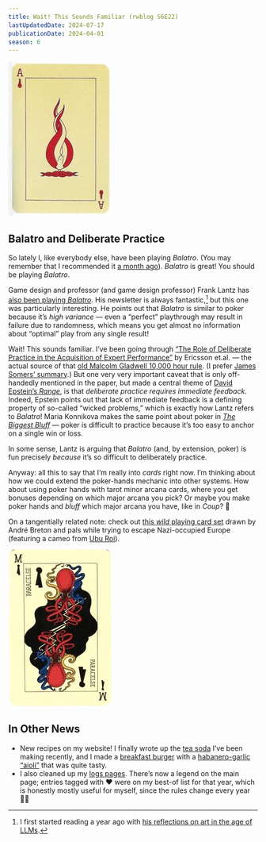 ```yaml
---
title: Wait! This Sounds Familiar (rwblog S6E22)
lastUpdatedDate: 2024-07-17
publicationDate: 2024-04-01
season: 6
---
```


![Ace of Flames from the Jeu de Marseille](../../assets/newsletters/ace_flames.jpg)

## Balatro and Deliberate Practice

So lately I, like everybody else, have been playing *Balatro*. (You may remember that I recommended it [a month ago](https://rwblickhan.org/newsletters/accessible-understandable-answers-in-a-broad-domain-of-interest/#in-other-news)). *Balatro* is great! You should be playing *Balatro*.

Game design and professor (and game design professor) Frank Lantz has [also been playing *Balatro*](https://franklantz.substack.com/p/playing-balatro). His newsletter is always fantastic,[^donkeyspace] but this one was particularly interesting. He points out that *Balatro* is similar to poker because it’s *high variance* — even a “perfect” playthrough may result in failure due to randomness, which means you get almost no information about “optimal” play from any single result!

Wait! This sounds familiar. I’ve been going through [“The Role of Deliberate Practice in the Acquisition of Expert Performance”](https://www.researchgate.net/publication/224827585_The_Role_of_Deliberate_Practice_in_the_Acquisition_of_Expert_Performance) by Ericsson et.al. — the actual source of that [old Malcolm Gladwell 10,000 hour rule](https://en.wikipedia.org/wiki/Outliers_%28book%29). (I prefer [James Somers’ summary](https://jsomers.net/blog/deliberate-practice).) But one very very important caveat that is only off-handedly mentioned in the paper, but made a central theme of [David Epstein’s *Range*](https://www.goodreads.com/book/show/41795733-range?ac=1&from_search=true&qid=sxdTHtlbqK&rank=1), is that *deliberate practice requires immediate feedback*. Indeed, Epstein points out that lack of immediate feedback is a defining property of so-called “wicked problems,” which is exactly how Lantz refers to *Balatro*! Maria Konnikova makes the same point about poker in [*The Biggest Bluff*](https://www.goodreads.com/book/show/49814228-the-biggest-bluff?ac=1&from_search=true&qid=KvebshUZyQ&rank=1) — poker is difficult to practice because it’s too easy to anchor on a single win or loss.

In some sense, Lantz is arguing that *Balatro* (and, by extension, poker) is fun precisely *because* it’s so difficult to deliberately practice.

Anyway: all this to say that I’m really into *cards* right now. I’m thinking about how we could extend the poker-hands mechanic into other systems. How about using poker hands with tarot minor arcana cards, where you get bonuses depending on which major arcana you pick? Or maybe you make poker hands and *bluff* which major arcana you have, like in *Coup*? 🤔

On a tangentially related note: check out [this *wild* playing card set](https://www.wopc.co.uk/france/grimaud/le-jeu-de-marseille) drawn by André Breton and pals while trying to escape Nazi-occupied Europe (featuring a cameo from [Ubu Roi](https://en.wikipedia.org/wiki/Ubu_Roi)).

![Magus of Locks from the Jeu de Marseille](../../assets/newsletters/magus_locks.jpg)

## In Other News

- New recipes on my website! I finally wrote up the [tea soda](https://rwblickhan.org/misc/recipes/teasoda/) I’ve been making recently, and I made a [breakfast burger](https://rwblickhan.org/misc/recipes/breakfastburger/) with a [habanero-garlic “aioli”](https://rwblickhan.org/misc/recipes/habanerogarlicaioli/) that was quite tasty.
- I also cleaned up my [logs pages](https://rwblickhan.org/logs/). There’s now a legend on the main page; entries tagged with ❤️ were on my best-of list for that year, which is honestly mostly useful for myself, since the rules change every year 🤷‍♀️

[^donkeyspace]: I first started reading a year ago with [his reflections on art in the age of LLMs](https://franklantz.substack.com/p/well-here-we-are).
